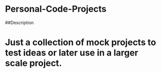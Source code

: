 # Personal-Code-Projects

##Description
# Just a collection of mock projects to test ideas or later use in a larger scale project.
